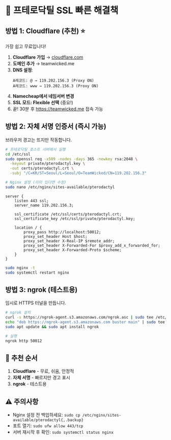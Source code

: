 # 🚀 프테로닥틸 SSL 빠른 해결책

## 방법 1: Cloudflare (추천) ⭐
가장 쉽고 무료입니다!

1. **Cloudflare 가입** → [cloudflare.com](https://cloudflare.com)
2. **도메인 추가** → teamwicked.me
3. **DNS 설정**:
   ```
   A레코드: @ → 119.202.156.3 (Proxy ON)
   A레코드: www → 119.202.156.3 (Proxy ON)
   ```
4. **Namecheap에서 네임서버 변경**
5. **SSL 모드: Flexible 선택** (중요!)
6. 끝! 30분 후 https://teamwicked.me 접속 가능

## 방법 2: 자체 서명 인증서 (즉시 가능)
브라우저 경고는 뜨지만 작동합니다.

```bash
# 프테로닥틸 호스트 서버에서 실행
cd /etc/ssl
sudo openssl req -x509 -nodes -days 365 -newkey rsa:2048 \
  -keyout private/pterodactyl.key \
  -out certs/pterodactyl.crt \
  -subj "/C=KR/ST=Seoul/L=Seoul/O=TeamWicked/CN=119.202.156.3"

# Nginx 설정 (이미 있다면 수정)
sudo nano /etc/nginx/sites-available/pterodactyl
```

```nginx
server {
    listen 443 ssl;
    server_name 119.202.156.3;
    
    ssl_certificate /etc/ssl/certs/pterodactyl.crt;
    ssl_certificate_key /etc/ssl/private/pterodactyl.key;
    
    location / {
        proxy_pass http://localhost:50012;
        proxy_set_header Host $host;
        proxy_set_header X-Real-IP $remote_addr;
        proxy_set_header X-Forwarded-For $proxy_add_x_forwarded_for;
        proxy_set_header X-Forwarded-Proto $scheme;
    }
}
```

```bash
sudo nginx -t
sudo systemctl restart nginx
```

## 방법 3: ngrok (테스트용)
임시로 HTTPS 터널을 만듭니다.

```bash
# ngrok 설치
curl -s https://ngrok-agent.s3.amazonaws.com/ngrok.asc | sudo tee /etc/apt/trusted.gpg.d/ngrok.asc >/dev/null
echo "deb https://ngrok-agent.s3.amazonaws.com buster main" | sudo tee /etc/apt/sources.list.d/ngrok.list
sudo apt update && sudo apt install ngrok

# 실행
ngrok http 50012
```

## 🎯 추천 순서
1. **Cloudflare** - 무료, 쉬움, 안정적
2. **자체 서명** - 빠르지만 경고 표시
3. **ngrok** - 테스트용

## ⚠️ 주의사항
- Nginx 설정 전 백업하세요: `sudo cp /etc/nginx/sites-available/pterodactyl{,.backup}`
- 포트 열기: `sudo ufw allow 443/tcp`
- 서버 재시작 후 확인: `sudo systemctl status nginx`